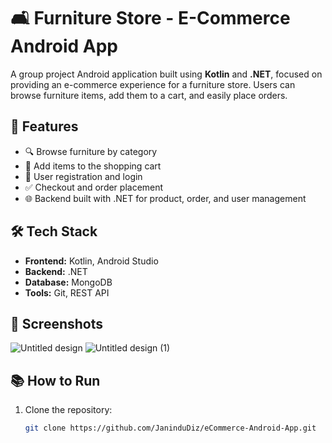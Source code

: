# 🛋️ Furniture Store - E-Commerce Android App

A group project Android application built using **Kotlin** and **.NET**, focused on providing an e-commerce experience for a furniture store. Users can browse furniture items, add them to a cart, and easily place orders.

## 🚀 Features

- 🔍 Browse furniture by category
- 🛒 Add items to the shopping cart
- 👤 User registration and login
- ✅ Checkout and order placement
- 🌐 Backend built with .NET for product, order, and user management

## 🛠️ Tech Stack

- **Frontend:** Kotlin, Android Studio
- **Backend:** .NET
- **Database:** MongoDB
- **Tools:** Git, REST API

## 📸 Screenshots

![Untitled design](https://github.com/user-attachments/assets/a2284628-02f6-4fbe-84f0-527f63f796b2)
![Untitled design (1)](https://github.com/user-attachments/assets/c8b580bb-9484-4a6b-a347-786f180cacf9)


## 📚 How to Run

1. Clone the repository:
   ```bash
   git clone https://github.com/JaninduDiz/eCommerce-Android-App.git
